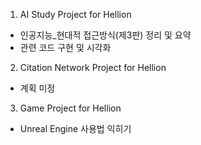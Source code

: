 1. AI Study Project for Hellion
  - 인공지능_현대적 접근방식(제3판) 정리 및 요약 
  - 관련 코드 구현 및 시각화

2. Citation Network Project for Hellion
  - 계획 미정
 
3. Game Project for Hellion
  - Unreal Engine 사용법 익히기
